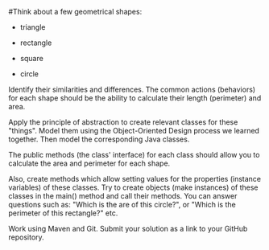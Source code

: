 
#Think about a few geometrical shapes:

- triangle

- rectangle

- square

- circle

Identify their similarities and differences. The common actions (behaviors) for each shape should be the ability to calculate their length (perimeter) and area.

Apply the principle of abstraction to create relevant classes for these "things". Model them using the Object-Oriented Design process we learned together. Then model the corresponding Java classes.

The public methods (the class' interface) for each class should allow you to calculate the area and perimeter for each shape.

Also, create methods which allow setting values for the properties (instance variables) of these classes. Try to create objects (make instances) of these classes in the main() method and call their methods. You can answer questions such as: "Which is the are of this circle?", or "Which is the perimeter of this rectangle?" etc.



Work using Maven and Git. Submit your solution as a link to your GitHub repository.
